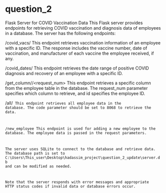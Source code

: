 # question_2

Flask Server for COVID Vaccination Data
This Flask server provides endpoints for retrieving COVID vaccination and diagnosis data of employees in a database. The server has the following endpoints:

/covid_vacs/<id>
This endpoint retrieves vaccination information of an employee with a specific ID. The response includes the vaccine number, date of vaccination, and manufacturer of each vaccine the employee received, if any.

/covid_dates/<id>
This endpoint retrieves the date range of positive COVID diagnosis and recovery of an employee with a specific ID.

/get_column/<id>/<request_num>
This endpoint retrieves a specific column from the employee table in the database. The request_num parameter specifies which column to retrieve, and id specifies the employee ID.

/all/<code>
This endpoint retrieves all employee data in the database. The code parameter should be set to 8068 to retrieve the data.

/new_employee
This endpoint is used for adding a new employee to the database. The employee data is passed in the request parameters.

The server uses SQLite to connect to the database and retrieve data. The database path is set to C:\Users\This_user\Desktop\hadassim_project\question_2_update\server.db and can be modified as needed.

Note that the server responds with error messages and appropriate HTTP status codes if invalid data or database errors occur.